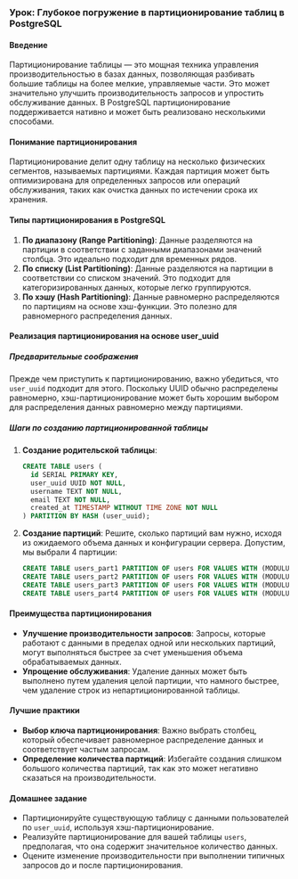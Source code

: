 ### Урок: Глубокое погружение в партиционирование таблиц в PostgreSQL

#### Введение
Партиционирование таблицы — это мощная техника управления производительностью в базах данных, позволяющая разбивать большие таблицы на более мелкие, управляемые части. Это может значительно улучшить производительность запросов и упростить обслуживание данных. В PostgreSQL партиционирование поддерживается нативно и может быть реализовано несколькими способами.

#### Понимание партиционирования
Партиционирование делит одну таблицу на несколько физических сегментов, называемых партициями. Каждая партиция может быть оптимизирована для определенных запросов или операций обслуживания, таких как очистка данных по истечении срока их хранения.

#### Типы партиционирования в PostgreSQL
1. **По диапазону (Range Partitioning)**: Данные разделяются на партиции в соответствии с заданными диапазонами значений столбца. Это идеально подходит для временных рядов.
2. **По списку (List Partitioning)**: Данные разделяются на партиции в соответствии со списком значений. Это подходит для категоризированных данных, которые легко группируются.
3. **По хэшу (Hash Partitioning)**: Данные равномерно распределяются по партициям на основе хэш-функции. Это полезно для равномерного распределения данных.

#### Реализация партиционирования на основе user_uuid
##### Предварительные соображения
Прежде чем приступить к партиционированию, важно убедиться, что `user_uuid` подходит для этого. Поскольку UUID обычно распределены равномерно, хэш-партиционирование может быть хорошим выбором для распределения данных равномерно между партициями.

##### Шаги по созданию партиционированной таблицы

1. **Создание родительской таблицы**:
   ```sql
   CREATE TABLE users (
     id SERIAL PRIMARY KEY,
     user_uuid UUID NOT NULL,
     username TEXT NOT NULL,
     email TEXT NOT NULL,
     created_at TIMESTAMP WITHOUT TIME ZONE NOT NULL
   ) PARTITION BY HASH (user_uuid);
   ```

2. **Создание партиций**:
   Решите, сколько партиций вам нужно, исходя из ожидаемого объема данных и конфигурации сервера. Допустим, мы выбрали 4 партиции:
   ```sql
   CREATE TABLE users_part1 PARTITION OF users FOR VALUES WITH (MODULUS 4, REMAINDER 0);
   CREATE TABLE users_part2 PARTITION OF users FOR VALUES WITH (MODULUS 4, REMAINDER 1);
   CREATE TABLE users_part3 PARTITION OF users FOR VALUES WITH (MODULUS 4, REMAINDER 2);
   CREATE TABLE users_part4 PARTITION OF users FOR VALUES WITH (MODULUS 4, REMAINDER 3);
   ```

#### Преимущества партиционирования
- **Улучшение производительности запросов**: Запросы, которые работают с данными в пределах одной или нескольких партиций, могут выполняться быстрее за счет уменьшения объема обрабатываемых данных.
- **Упрощение обслуживания**: Удаление данных может быть выполнено путем удаления целой партиции, что намного быстрее, чем удаление строк из непартиционированной таблицы.

#### Лучшие практики
- **Выбор ключа партиционирования**: Важно выбрать столбец, который обеспечивает равномерное распределение данных и соответствует частым запросам.
- **Определение количества партиций**: Избегайте создания слишком большого количества партиций, так как это может негативно сказаться на производительности.

#### Домашнее задание
- Партиционируйте существующую таблицу с данными пользователей по `user_uuid`, используя хэш-партиционирование.
- Реализуйте партиционирование для вашей таблицы `users`, предполагая, что она содержит значительное количество данных.
- Оцените изменение производительности при выполнении типичных запросов до и после партиционирования.